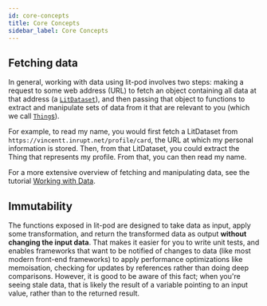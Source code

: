 ```yaml
---
id: core-concepts
title: Core Concepts
sidebar_label: Core Concepts
---
```


## Fetching data

In general, working with data using lit-pod involves two steps: making a request to some web address (URL) to fetch an object containing all data at that address (a [`LitDataset`](../glossary.mdx#litdataset)), and then passing that object to functions to extract and manipulate sets of data from it that are relevant to you (which we call [`Thing`s](../glossary.mdx#thing)).

<!--

TODO:
If the spec gets updated to support atomic fetching and updates of multiple Named Graphs at the same Resource,
this section should be updated to clarify that; the slicing-and-dicing idea might make more sense with that context.

-->

For example, to read my name, you would first fetch a LitDataset from `https://vincentt.inrupt.net/profile/card`, the URL at which my personal information is stored. Then, from that LitDataset, you could extract the Thing that represents my profile. From that, you can then read my name.

For a more extensive overview of fetching and manipulating data, see the tutorial [Working with Data](../tutorials/working-with-data.md).

## Immutability

The functions exposed in lit-pod are designed to take data as input, apply some transformation, and return the transformed data as output **without changing the input data**. That makes it easier for you to write unit tests, and enables frameworks that want to be notified of changes to data (like most modern front-end frameworks) to apply performance optimizations like memoisation, checking for updates by references rather than doing deep comparisons. However, it is good to be aware of this fact; when you're seeing stale data, that is likely the result of a variable pointing to an input value, rather than to the returned result.

<!--

TODO:
Once we add a Fluent API, we should add a section here about gradually exposing advanced interfaces,
add an "Advanced Usage" section to the documentation, and refer to that.

-->
